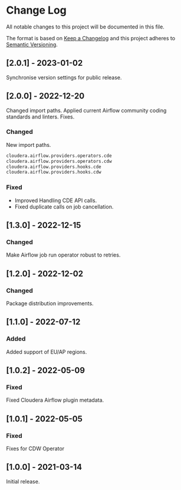 # Change Log
All notable changes to this project will be documented in this file.
 
The format is based on [Keep a Changelog](http://keepachangelog.com/)
and this project adheres to [Semantic Versioning](http://semver.org/).
 
## [2.0.1] - 2023-01-02

Synchronise version settings for public release.

## [2.0.0] - 2022-12-20

Changed import paths. Applied current Airflow community coding standards and linters. Fixes.

### Changed
   
New import paths.
```python
cloudera.airflow.providers.operators.cde
cloudera.airflow.providers.operators.cdw
cloudera.airflow.providers.hooks.cde
cloudera.airflow.providers.hooks.cdw
```

### Fixed

- Improved Handling CDE API calls.
- Fixed duplicate calls on job cancellation.

## [1.3.0] - 2022-12-15
### Changed
   
Make Airflow job run operator robust to retries.

## [1.2.0] - 2022-12-02
### Changed
   
Package distribution improvements.

## [1.1.0] - 2022-07-12
### Added
   
Added support of EU/AP regions.

## [1.0.2] - 2022-05-09
### Fixed

Fixed Сloudera Airflow plugin metadata. 

## [1.0.1] - 2022-05-05
### Fixed

Fixes for CDW Operator

## [1.0.0] - 2021-03-14
 
 Initial release.
 
